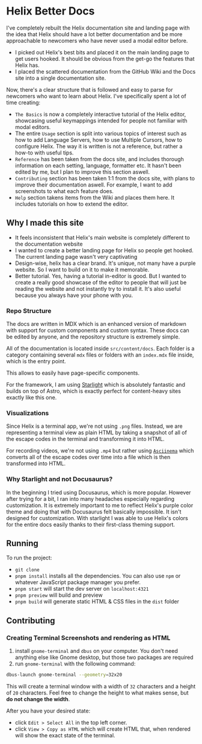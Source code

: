 # Helix Better Docs

I've completely rebuilt the Helix documentation site and landing page with the idea that Helix should have a lot better documentation and be more approachable to newcomers who have never used a modal editor before.

- I picked out Helix's best bits and placed it on the main landing page to get users hooked. It should be obvious from the get-go the features that Helix has.
- I placed the scattered documentation from the GitHub Wiki and the Docs site into a single documentation site.

Now, there's a clear structure that is followed and easy to parse for newcomers who want to learn about Helix. I've specifically spent a lot of time creating:

- `The Basics` is now a completely interactive tutorial of the Helix editor, showcasing useful keymappings intended for people not familiar with modal editors.
- The entire `Usage` section is split into various topics of interest such as how to add Language Servers, how to use Multiple Cursors, how to configure Helix. The way it is written is not a reference, but rather a how-to with useful tips.
- `Reference` has been taken from the docs site, and includes thorough information on each setting, language, formatter etc. It hasn't been edited by me, but I plan to improve this section aswell.
- `Contributing` section has been taken 1:1 from the docs site, with plans to improve their documentation aswell. For example, I want to add screenshots to what each feature does.
- `Help` section takens items from the Wiki and places them here. It includes tutorials on how to extend the editor.

## Why I made this site

- It feels inconsistent that Helix's main website is completely different to the documentation website
- I wanted to create a better landing page for Helix so people get hooked. The current landing page wasn't very captivating
- Design-wise, helix has a clear brand. It's unique, not many have a purple website. So I want to build on it to make it memorable.
- Better tutorial. Yes, having a tutorial in-editor is good. But I wanted to create a really good showcase of the editor to people that will just be reading the website and not instantly try to install it. It's also useful because you always have your phone with you.

### Repo Structure

The docs are written in MDX which is an enhanced version of markdown with support for custom components and custom syntax. These docs can be edited by anyone, and the repository structure is extremely simple.

All of the documentation is located inside `src/content/docs`. Each folder is a category containing several `mdx` files or folders with an `index.mdx` file inside, which is the entry point.

This allows to easily have page-specific components.

For the framework, I am using [Starlight](https://starlight.astro.build/) which is absolutely fantastic and builds on top of Astro, which is exactly perfect for content-heavy sites exactly like this one.

### Visualizations

Since Helix is a terminal app, we're not using `.png` files. Instead, we are representing a terminal view as plain HTML by taking a snapshot of all of the escape codes in the terminal and transforming it into HTML.

For recording videos, we're not using `.mp4` but rather using [`Asciinema`](https://asciinema.org/) which converts all of the escape codes over time into a file which is then transformed into HTML.

### Why Starlight and not Docusaurus?

In the beginning I tried using Docusaurus, which is more popular. However after trying for a bit, I ran into many headaches especially regarding customization. It is extremely important to me to reflect Helix's purple color theme and doing that with Docusaurus felt basically impossible. It isn't designed for customization. With starlight I was able to use Helix's colors for the entire docs easily thanks to their first-class theming support.

## Running

To run the project:

- `git clone`
- `pnpm install` installs all the dependencies. You can also use `npm` or whatever JavaScript package manager you prefer.
- `pnpm start` will start the dev server on `localhost:4321`
- `pnpm preview` will build and preview
- `pnpm build` will generate static HTML & CSS files in the `dist` folder

## Contributing

### Creating Terminal Screenshots and rendering as HTML

1. install `gnome-terminal` and `dbus` on your computer. You don't need anything else like Gnome desktop, but those two packages are required
2. run `gnome-terminal` with the following command:

```sh
dbus-launch gnome-terminal --geometry=32x20
```

This will create a terminal window with a width of `32` characters and a height of `20` characters.
Feel free to change the height to what makes sense, but **do not change the width**.

After you have your desired state:

- click `Edit > Select All` in the top left corner.
- click `View > Copy as HTML` which will create HTML that, when rendered will show the exact state of the terminal.
